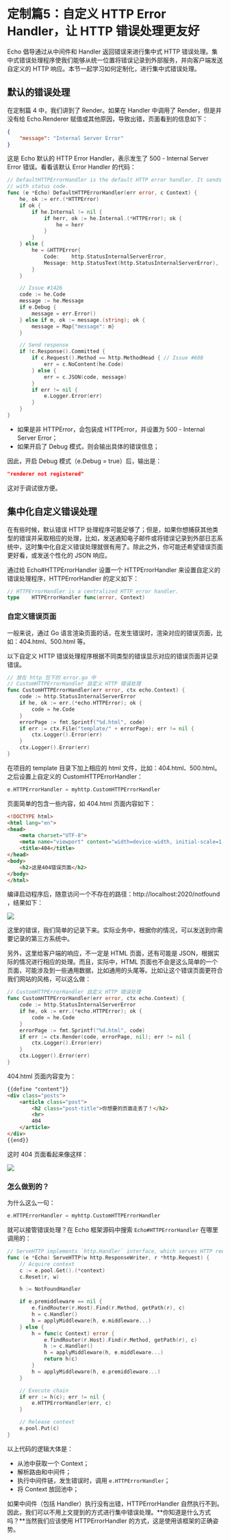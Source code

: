# 定制篇5：自定义 HTTP Error Handler，让 HTTP 错误处理更友好

Echo 倡导通过从中间件和 Handler 返回错误来进行集中式 HTTP 错误处理。集中式错误处理程序使我们能够从统一位置将错误记录到外部服务，并向客户端发送自定义的 HTTP 响应。本节一起学习如何定制化，进行集中式错误处理。

## 默认的错误处理

在定制篇 4 中，我们讲到了 Render。如果在 Handler 中调用了 Render，但是并没有给 Echo.Renderer 赋值或其他原因，导致出错，页面看到的信息如下：

```json
{
	"message": "Internal Server Error"
}
```

这是 Echo 默认的 HTTP Error Handler，表示发生了 500 - Internal Server Error 错误。看看该默认 Error Handler 的代码：

```go
// DefaultHTTPErrorHandler is the default HTTP error handler. It sends a JSON response
// with status code.
func (e *Echo) DefaultHTTPErrorHandler(err error, c Context) {
	he, ok := err.(*HTTPError)
	if ok {
		if he.Internal != nil {
			if herr, ok := he.Internal.(*HTTPError); ok {
				he = herr
			}
		}
	} else {
		he = &HTTPError{
			Code:    http.StatusInternalServerError,
			Message: http.StatusText(http.StatusInternalServerError),
		}
	}

	// Issue #1426
	code := he.Code
	message := he.Message
	if e.Debug {
		message = err.Error()
	} else if m, ok := message.(string); ok {
		message = Map{"message": m}
	}

	// Send response
	if !c.Response().Committed {
		if c.Request().Method == http.MethodHead { // Issue #608
			err = c.NoContent(he.Code)
		} else {
			err = c.JSON(code, message)
		}
		if err != nil {
			e.Logger.Error(err)
		}
	}
}
```

- 如果是非 HTTPError，会包装成 HTTPError，并设置为 500 - Internal Server Error；
- 如果开启了 Debug 模式，则会输出具体的错误信息；

因此，开启 Debug 模式（e.Debug = true）后，输出是：

```json
"renderer not registered"
```

这对于调试很方便。

## 集中化自定义错误处理

在有些时候，默认错误 HTTP 处理程序可能足够了；但是，如果你想捕获其他类型的错误并采取相应的处理，比如，发送通知电子邮件或将错误记录到外部日志系统中，这时集中化自定义错误处理就很有用了。除此之外，你可能还希望错误页面更好看，或发送个性化的 JSON 响应。

通过给 Echo#HTTPErrorHandler 设置一个 HTTPErrorHandler 来设置自定义的错误处理程序，HTTPErrorHandler 的定义如下：

```go
// HTTPErrorHandler is a centralized HTTP error handler.
type	HTTPErrorHandler func(error, Context)
```

### 自定义错误页面

一般来说，通过 Go 语言渲染页面的话，在发生错误时，渲染对应的错误页面，比如：404.html、500.html 等。

以下自定义 HTTP 错误处理程序根据不同类型的错误显示对应的错误页面并记录错误。

```go
// 放在 http 包下的 error.go 中
// CustomHTTPErrorHandler 自定义 HTTP 错误处理
func CustomHTTPErrorHandler(err error, ctx echo.Context) {
	code := http.StatusInternalServerError
	if he, ok := err.(*echo.HTTPError); ok {
		code = he.Code
	}
	errorPage := fmt.Sprintf("%d.html", code)
	if err := ctx.File("template/" + errorPage); err != nil {
		ctx.Logger().Error(err)
	}
	ctx.Logger().Error(err)
}
```

在项目的 template 目录下加上相应的 html 文件，比如：404.html、500.html。之后设置上自定义的 CustomHTTPErrorHandler：

```go
e.HTTPErrorHandler = myhttp.CustomHTTPErrorHandler
```

页面简单的包含一些内容，如 404.html 页面内容如下：

```html
<!DOCTYPE html>
<html lang="en">
<head>
    <meta charset="UTF-8">
    <meta name="viewport" content="width=device-width, initial-scale=1.0">
    <title>404</title>
</head>
<body>
    <h2>这是404错误页面</h2>
</body>
</html>
```

编译启动程序后，随意访问一个不存在的路径：http://localhost:2020/notfound ，结果如下：

![](images/404.png)

这里的错误，我们简单的记录下来。实际业务中，根据你的情况，可以发送到你需要记录的第三方系统中。

另外，这里给客户端的响应，不一定是 HTML 页面，还有可能是 JSON，根据实际的情况进行相应的处理。而且，实际中，HTML 页面也不会是这么简单的一个页面，可能涉及到一些通用数据，比如通用的头尾等。比如让这个错误页面更符合我们网站的风格，可以这么做：

```go
// CustomHTTPErrorHandler 自定义 HTTP 错误处理
func CustomHTTPErrorHandler(err error, ctx echo.Context) {
	code := http.StatusInternalServerError
	if he, ok := err.(*echo.HTTPError); ok {
		code = he.Code
	}
	errorPage := fmt.Sprintf("%d.html", code)
	if err := ctx.Render(code, errorPage, nil); err != nil {
		ctx.Logger().Error(err)
	}
	ctx.Logger().Error(err)
}
```

404.html 页面内容变为：

```html
{{define "content"}}
<div class="posts">
    <article class="post">
        <h2 class="post-title">你想要的页面走丢了！</h2>
        <hr>
        404
    </article>
</div>
{{end}}
```

这时 404 页面看起来像这样：

![](images/404-pretty.png)

### 怎么做到的？

为什么这么一句：

```go
e.HTTPErrorHandler = myhttp.CustomHTTPErrorHandler
```

就可以接管错误处理？在 Echo 框架源码中搜索 `Echo#HTTPErrorHandler` 在哪里调用的：

```go
// ServeHTTP implements `http.Handler` interface, which serves HTTP requests.
func (e *Echo) ServeHTTP(w http.ResponseWriter, r *http.Request) {
	// Acquire context
	c := e.pool.Get().(*context)
	c.Reset(r, w)

	h := NotFoundHandler

	if e.premiddleware == nil {
		e.findRouter(r.Host).Find(r.Method, getPath(r), c)
		h = c.Handler()
		h = applyMiddleware(h, e.middleware...)
	} else {
		h = func(c Context) error {
			e.findRouter(r.Host).Find(r.Method, getPath(r), c)
			h := c.Handler()
			h = applyMiddleware(h, e.middleware...)
			return h(c)
		}
		h = applyMiddleware(h, e.premiddleware...)
	}

	// Execute chain
	if err := h(c); err != nil {
		e.HTTPErrorHandler(err, c)
	}

	// Release context
	e.pool.Put(c)
}
```

以上代码的逻辑大体是：

- 从池中获取一个 Context；
- 解析路由和中间件；
- 执行中间件链，发生错误时，调用 `e.HTTPErrorHandler`；
- 将 Context 放回池中；

如果中间件（包括 Handler）执行没有出错，HTTPErrorHandler 自然执行不到。因此，我们可以不用上文提到的方式进行集中错误处理。**你知道是什么方式吗？**当然我们应该使用 HTTPErrorHandler 的方式，这是使用该框架的正确姿势。

